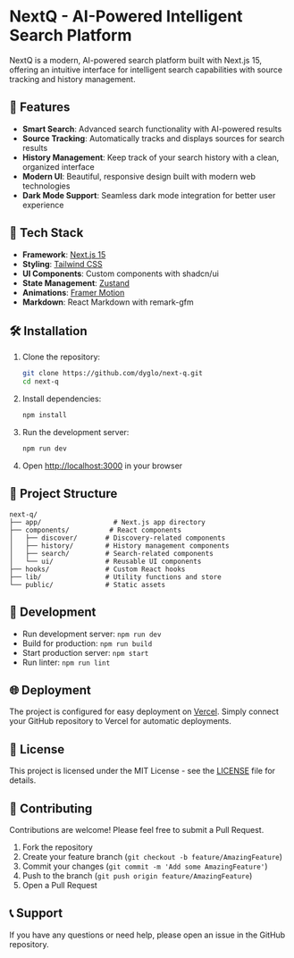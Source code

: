 # NextQ - AI-Powered Intelligent Search Platform

NextQ is a modern, AI-powered search platform built with Next.js 15, offering an intuitive interface for intelligent search capabilities with source tracking and history management.

## 🌟 Features

- **Smart Search**: Advanced search functionality with AI-powered results
- **Source Tracking**: Automatically tracks and displays sources for search results
- **History Management**: Keep track of your search history with a clean, organized interface
- **Modern UI**: Beautiful, responsive design built with modern web technologies
- **Dark Mode Support**: Seamless dark mode integration for better user experience

## 🚀 Tech Stack

- **Framework**: [Next.js 15](https://nextjs.org/)
- **Styling**: [Tailwind CSS](https://tailwindcss.com/)
- **UI Components**: Custom components with shadcn/ui
- **State Management**: [Zustand](https://github.com/pmndrs/zustand)
- **Animations**: [Framer Motion](https://www.framer.com/motion/)
- **Markdown**: React Markdown with remark-gfm

## 🛠️ Installation

1. Clone the repository:
   ```bash
   git clone https://github.com/dyglo/next-q.git
   cd next-q
   ```

2. Install dependencies:
   ```bash
   npm install
   ```

3. Run the development server:
   ```bash
   npm run dev
   ```

4. Open [http://localhost:3000](http://localhost:3000) in your browser

## 📁 Project Structure

```
next-q/
├── app/                  # Next.js app directory
├── components/          # React components
│   ├── discover/       # Discovery-related components
│   ├── history/        # History management components
│   ├── search/         # Search-related components
│   └── ui/             # Reusable UI components
├── hooks/              # Custom React hooks
├── lib/                # Utility functions and store
└── public/             # Static assets
```

## 🔧 Development

- Run development server: `npm run dev`
- Build for production: `npm run build`
- Start production server: `npm start`
- Run linter: `npm run lint`

## 🌐 Deployment

The project is configured for easy deployment on [Vercel](https://vercel.com). Simply connect your GitHub repository to Vercel for automatic deployments.

## 📄 License

This project is licensed under the MIT License - see the [LICENSE](LICENSE) file for details.

## 🤝 Contributing

Contributions are welcome! Please feel free to submit a Pull Request.

1. Fork the repository
2. Create your feature branch (`git checkout -b feature/AmazingFeature`)
3. Commit your changes (`git commit -m 'Add some AmazingFeature'`)
4. Push to the branch (`git push origin feature/AmazingFeature`)
5. Open a Pull Request

## 📞 Support

If you have any questions or need help, please open an issue in the GitHub repository.
